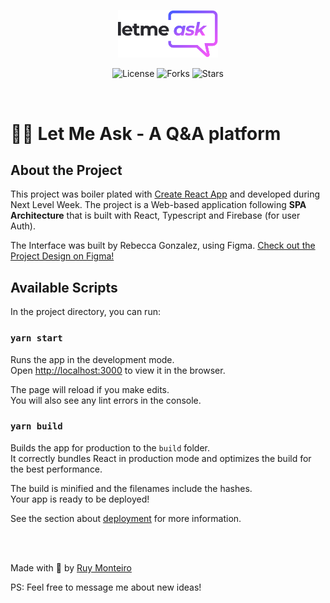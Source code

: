 <p align="center">
  <img alt="Letmeask" src=".github/logo.svg" width="160px">
</p>

<p align="center">
  <img  src="https://img.shields.io/static/v1?label=license&message=MIT&color=835AFD&labelColor=29292E" alt="License">
  
  <img src="https://img.shields.io/github/forks/ruymon/letmeask?label=forks&message=MIT&color=835AFD&labelColor=29292E" alt="Forks">     

  <img src="https://img.shields.io/github/stars/ruymon/letmeask?label=stars&message=MIT&color=835AFD&labelColor=29292E" alt="Stars">
</p>

<br>

# 🤷‍♂️ Let Me Ask - A Q&A platform 

## About the Project

This project was boiler plated with [Create React App](https://github.com/facebook/create-react-app) and developed during Next Level Week. The project is a Web-based application following **SPA Architecture** that is built with React, Typescript and Firebase (for user Auth).

The Interface was built by Rebecca Gonzalez, using Figma. [Check out the Project Design on Figma!](https://www.figma.com/file/u0BQK8rCf2KgzcukdRRCWh/Letmeask/duplicate)



## Available Scripts

In the project directory, you can run:

### `yarn start`

Runs the app in the development mode.\
Open [http://localhost:3000](http://localhost:3000) to view it in the browser.

The page will reload if you make edits.\
You will also see any lint errors in the console.

### `yarn build`

Builds the app for production to the `build` folder.\
It correctly bundles React in production mode and optimizes the build for the best performance.

The build is minified and the filenames include the hashes.\
Your app is ready to be deployed!

See the section about [deployment](https://facebook.github.io/create-react-app/docs/deployment) for more information.

<br>
<br>

Made with 💜 by [Ruy Monteiro](github.com/ruymon)

PS: Feel free to message me about new ideas!